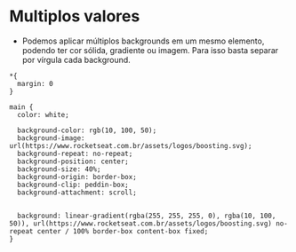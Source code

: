 # Multiplos valores 

* Podemos aplicar múltiplos backgrounds em um mesmo elemento, podendo ter cor sólida, gradiente ou imagem. Para isso basta separar por vírgula cada background.


```
*{
  margin: 0
}

main {
  color: white; 
 
  background-color: rgb(10, 100, 50);
  background-image: url(https://www.rocketseat.com.br/assets/logos/boosting.svg); 
  background-repeat: no-repeat;
  background-position: center;
  background-size: 40%;
  background-origin: border-box;
  background-clip: peddin-box;
  background-attachment: scroll;
  
  
  background: linear-gradient(rgba(255, 255, 255, 0), rgba(10, 100, 50)), url(https://www.rocketseat.com.br/assets/logos/boosting.svg) no-repeat center / 100% border-box content-box fixed;
}
```

